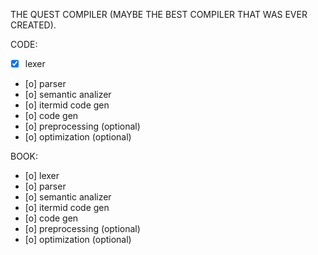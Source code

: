 THE QUEST COMPILER (MAYBE THE BEST COMPILER THAT WAS EVER CREATED).

CODE:
- [x] lexer
- [o] parser
- [o] semantic analizer
- [o] itermid code gen
- [o] code gen
- [o] preprocessing (optional)
- [o] optimization (optional)

BOOK:
- [o] lexer
- [o] parser
- [o] semantic analizer
- [o] itermid code gen
- [o] code gen
- [o] preprocessing (optional)
- [o] optimization (optional)

